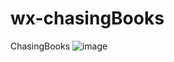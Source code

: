 # wx-chasingBooks
ChasingBooks
![image](https://github.com/GitZCY/wx-chasingBooks/blob/master/chansing-books.gif)
